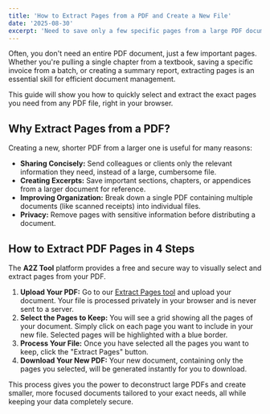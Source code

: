 ```yaml
---
title: 'How to Extract Pages from a PDF and Create a New File'
date: '2025-08-30'
excerpt: 'Need to save only a few specific pages from a large PDF document? Learn how to easily extract pages and create a new, smaller PDF for free online.'
---
```


Often, you don't need an entire PDF document, just a few important pages. Whether you're pulling a single chapter from a textbook, saving a specific invoice from a batch, or creating a summary report, extracting pages is an essential skill for efficient document management.

This guide will show you how to quickly select and extract the exact pages you need from any PDF file, right in your browser.

## Why Extract Pages from a PDF?

Creating a new, shorter PDF from a larger one is useful for many reasons:

- **Sharing Concisely:** Send colleagues or clients only the relevant information they need, instead of a large, cumbersome file.
- **Creating Excerpts:** Save important sections, chapters, or appendices from a larger document for reference.
- **Improving Organization:** Break down a single PDF containing multiple documents (like scanned receipts) into individual files.
- **Privacy:** Remove pages with sensitive information before distributing a document.

## How to Extract PDF Pages in 4 Steps

The **A2Z Tool** platform provides a free and secure way to visually select and extract pages from your PDF.

1.  **Upload Your PDF:** Go to our [Extract Pages tool](/en/extract-pages) and upload your document. Your file is processed privately in your browser and is never sent to a server.
2.  **Select the Pages to Keep:** You will see a grid showing all the pages of your document. Simply click on each page you want to include in your new file. Selected pages will be highlighted with a blue border.
3.  **Process Your File:** Once you have selected all the pages you want to keep, click the "Extract Pages" button.
4.  **Download Your New PDF:** Your new document, containing only the pages you selected, will be generated instantly for you to download.

This process gives you the power to deconstruct large PDFs and create smaller, more focused documents tailored to your exact needs, all while keeping your data completely secure.
